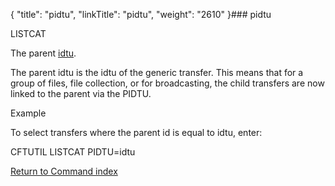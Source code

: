 {
    "title": "pidtu",
    "linkTitle": "pidtu",
    "weight": "2610"
}### pidtu

LISTCAT

The parent [idtu](idtu).

The parent idtu is the idtu of the generic transfer. This means that for a group of files, file collection, or for broadcasting, the child transfers are now linked to the parent via the PIDTU.

Example

To select transfers where the parent id is equal to idtu, enter:

CFTUTIL LISTCAT PIDTU=idtu

[Return to Command index](../)
